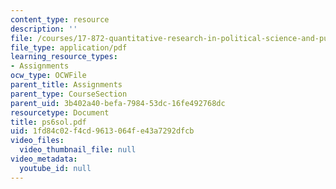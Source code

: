 ```yaml
---
content_type: resource
description: ''
file: /courses/17-872-quantitative-research-in-political-science-and-public-policy-spring-2004/1fd84c02f4cd9613064fe43a7292dfcb_ps6sol.pdf
file_type: application/pdf
learning_resource_types:
- Assignments
ocw_type: OCWFile
parent_title: Assignments
parent_type: CourseSection
parent_uid: 3b402a40-befa-7984-53dc-16fe492768dc
resourcetype: Document
title: ps6sol.pdf
uid: 1fd84c02-f4cd-9613-064f-e43a7292dfcb
video_files:
  video_thumbnail_file: null
video_metadata:
  youtube_id: null
---
```

